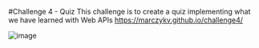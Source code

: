 #Challenge 4 - Quiz 
This challenge is to create a quiz implementing what we have learned with Web APIs
https://marczykv.github.io/challenge4/

![image](https://github.com/marczykv/challenge4/assets/134178485/11c4d069-79e3-49c0-a16b-5ebb5d065b4a)
